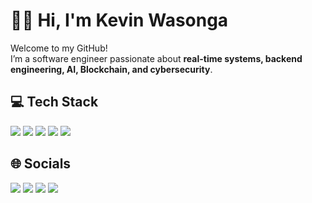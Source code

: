 # 👋🏾 Hi, I'm Kevin Wasonga  

Welcome to my GitHub!  
I’m a software engineer passionate about **real-time systems, backend engineering, AI, Blockchain, and cybersecurity**.  

## 💻 Tech Stack  
<p>
  <img src="https://img.shields.io/badge/go-%2300ADD8.svg?style=for-the-badge&logo=go&logoColor=white" />
  <img src="https://img.shields.io/badge/rust-%23000000.svg?style=for-the-badge&logo=rust&logoColor=white" />
  <img src="https://img.shields.io/badge/python-3670A0?style=for-the-badge&logo=python&logoColor=ffdd54" />
  <img src="https://img.shields.io/badge/javascript-%23323330.svg?style=for-the-badge&logo=javascript&logoColor=%23F7DF1E" />
  <img src="https://img.shields.io/badge/django-%23092E20.svg?style=for-the-badge&logo=django&logoColor=white" />
</p>

## 🌐 Socials  
<p>
  <a href="https://www.linkedin.com/in/kevin-wasonga-3a9050317/"><img src="https://img.shields.io/badge/LinkedIn-%230077B5.svg?logo=linkedin&logoColor=white" /></a>
  <a href="https://x.com/kevol_"><img src="https://img.shields.io/badge/X-black.svg?logo=X&logoColor=white" /></a>
  <a href="mailto:kevinwasonga116@gmail.com"><img src="https://img.shields.io/badge/Email-D14836?logo=gmail&logoColor=white" /></a>
  <a href="https://dev.to/kevwasonga"><img src="https://img.shields.io/badge/DEV-%23000000.svg?style=for-the-badge&logo=dev.to&logoColor=white" /></a>
</p>
